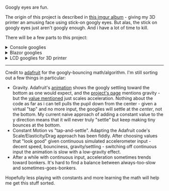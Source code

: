 Googly eyes are fun.

The origin of this project is described in [this imgur album](https://imgur.com/a/oPeQgmw) - giving my 3D printer an amusing face using stick-on googly eyes.  But alas, the stick on googly eyes just aren't googly enough.  And i have a lot of time to kill.

There will be a few parts to this project:

<details>
    <summary>Console googlies</summary>

 Because why not.  A quick and dirty way to visualize the animation and a sanity-check on the googly-math.  I was hoping to pair Spectre's [Live Display](https://spectreconsole.net/live/live-display) with [Canvas Image](https://spectreconsole.net/widgets/canvas-image) but it appears they may not be compatible.  So for now it's a flickery console clear + full redraw per frame.  No pixel-level work here, just using ImageSharp's `EllipsePolygon` to draw on Spectre's `CanvasImage` which has a `MaxWidth` set to squish pixels into ["coxels"](https://twitter.com/SimonCropp/status/1331554791726534657?s=20).

Simulated constant random x-axis accelerometer input:

<img src="googly_simulated.gif" alt="simulated" width="400" style="display: block; margin: auto;"/>

And an initial random "push" then letting gravity do its thing:

<img src="googly_gravity.gif" alt="gravity" width="400" style="display: block; margin: auto;"/>

</details>

<details>
    <summary>Blazor googlies</summary>

Using `Excubo.Blazor.Canvas` to start.  The console project aids in learning/experimenting with the googly-math; this project about getting the pixel-level updates done right without using pointers as the [Arduino code](https://github.com/adafruit/Adafruit_Learning_System_Guides/blob/main/Hallowing_Googly_Eye/Hallowing_Googly_Eye.ino#L256) from Adafruit that i'm using as a reference does.

</details>

<details>
    <summary>LCD googlies for 3D printer</summary>

This is the "real" project.  Coupling either a [D1 Mini](https://www.wemos.cc/en/latest/d1/d1_mini.html) or [S2 Mini](https://www.wemos.cc/en/latest/s2/s2_mini.html) with a [2.4" LCD](https://www.wemos.cc/en/latest/d1_mini_shield/tft_2_4.html) and an accelerometer to feed x-axis movement data to the software googlies.  

And since it's keeping an eye on movement, it'll know when the print is done and do IoT things to let me know.  (Not an Octoprint user yet, maybe when i get a 2nd printer. :) 
    
Initial version will be done in MicroPython - hopefully performance is OK.  If not, Arduino it is.  (D1/S2 Minis can run either!)

Ponderings:
* the LCD is touch-capable.  "follow my finger" needs to happen.
* the accelerometer has "double tap" recognition, this is likely what will be used to initiate "let me know when the print is done" mode.
* toss in a humidity sensor to track ambient humidity ?  
* ...
</details>

---

Credit to [adafruit](https://learn.adafruit.com/hallowing-googly-eye) for the googly-bouncing math/algorithm.  I'm still sorting out a few things in particular:

* Gravity.  Adafruit's [animation](https://learn.adafruit.com/assets/65226) shows the googly settling toward the bottom as one would expect, and the [project's page](https://learn.adafruit.com/hallowing-googly-eye/software) mentions gravity - but the [value mentioned](https://github.com/adafruit/Adafruit_Learning_System_Guides/blob/main/Hallowing_Googly_Eye/Hallowing_Googly_Eye.ino#L146) just scales acceleration.  Nothing about the code as far as i can tell pulls the pupil down from the center - given a virtual "tap" and no more input, the googlies will settle at the *center*, not the bottom.  My current naive approach of adding a constant value to the y direction means that it will never truly "settle" but keep making tiny bounces at the bottom.
* Constant Motion vs "tap-and-settle".  Adapting the Adafruit code's Scale/Elasticity/Drag approach has been fiddly.  After choosing values that "look good" given continuous simulated accelerometer input - decent speed, bounciness, gravity/settling - switching off continuous input the animation is slow with a low-gravity effect.
* After a while with continuous input, acceleration sometimes trends toward bonkers.  It's hard to find a balance between always-too-slow and sometimes-goes-bonkers.

Hopefully less playing with constants and more learning the math will help me get this stuff sorted.